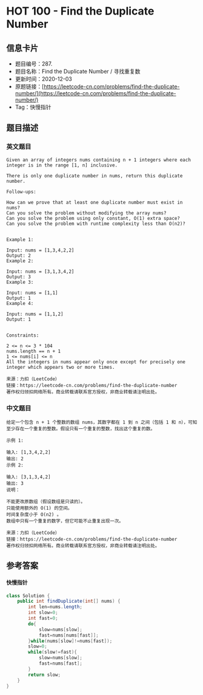 # HOT 100 - Find the Duplicate Number

## 信息卡片
- 题目编号：287. 
- 题目名称：Find the Duplicate Number / 寻找重复数
- 更新时间：2020-12-03
- 原题链接：[https://leetcode-cn.com/problems/find-the-duplicate-number/](https://leetcode-cn.com/problems/find-the-duplicate-number/)
- Tag：快慢指针



## 题目描述
### 英文题目
```
Given an array of integers nums containing n + 1 integers where each integer is in the range [1, n] inclusive.

There is only one duplicate number in nums, return this duplicate number.

Follow-ups:

How can we prove that at least one duplicate number must exist in nums? 
Can you solve the problem without modifying the array nums?
Can you solve the problem using only constant, O(1) extra space?
Can you solve the problem with runtime complexity less than O(n2)?
 

Example 1:

Input: nums = [1,3,4,2,2]
Output: 2
Example 2:

Input: nums = [3,1,3,4,2]
Output: 3
Example 3:

Input: nums = [1,1]
Output: 1
Example 4:

Input: nums = [1,1,2]
Output: 1
 

Constraints:

2 <= n <= 3 * 104
nums.length == n + 1
1 <= nums[i] <= n
All the integers in nums appear only once except for precisely one integer which appears two or more times.

来源：力扣（LeetCode）
链接：https://leetcode-cn.com/problems/find-the-duplicate-number
著作权归领扣网络所有。商业转载请联系官方授权，非商业转载请注明出处。
```


### 中文题目
```
给定一个包含 n + 1 个整数的数组 nums，其数字都在 1 到 n 之间（包括 1 和 n），可知至少存在一个重复的整数。假设只有一个重复的整数，找出这个重复的数。

示例 1:

输入: [1,3,4,2,2]
输出: 2
示例 2:

输入: [3,1,3,4,2]
输出: 3
说明：

不能更改原数组（假设数组是只读的）。
只能使用额外的 O(1) 的空间。
时间复杂度小于 O(n2) 。
数组中只有一个重复的数字，但它可能不止重复出现一次。

来源：力扣（LeetCode）
链接：https://leetcode-cn.com/problems/find-the-duplicate-number
著作权归领扣网络所有。商业转载请联系官方授权，非商业转载请注明出处。
```


## 参考答案
#### **快慢指针**
```java
class Solution {
    public int findDuplicate(int[] nums) {
        int len=nums.length;
        int slow=0;
        int fast=0;
        do{
            slow=nums[slow];
            fast=nums[nums[fast]];
        }while(nums[slow]!=nums[fast]);
        slow=0;
        while(slow!=fast){
            slow=nums[slow];
            fast=nums[fast];
        }
        return slow;
    }
}

```


